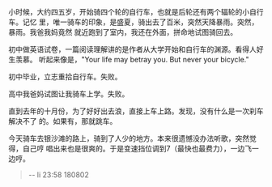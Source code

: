小时候，大约四五岁，开始骑四个轮的自行车，也就是后轮还有两个辐轮的小自行车。记忆
里，唯一骑车的印象，是盛夏，骑出去了百米，突然天降暴雨。突然，暴雨。我爸我妈竟然
就近跑到了室内，我还在外面，拼命地试图骑回去。

初中做英语试卷，一篇阅读理解讲的是作者从大学开始和自行车的渊源。看得人好生羡慕。
听起来像是，"Your life may betray you. But never your bicycle."

初中毕业，立志重拾自行车。失败。

高中我爸妈试图让我骑车上学。失败。

直到去年的十月份，为了好好出去浪，直接上车上路。发现，没有什么是一次刹车解决不了
的。如果有，那就跳车。

今天骑车去银沙滩的路上，骑到了人少的地方。本来很遗憾没办法听歌，突然觉得，自己哼
唱出来也是很爽的。于是变速挡位调到7（最快也最费力），一边飞一边哼。  


> -- li 23:58 180802  
